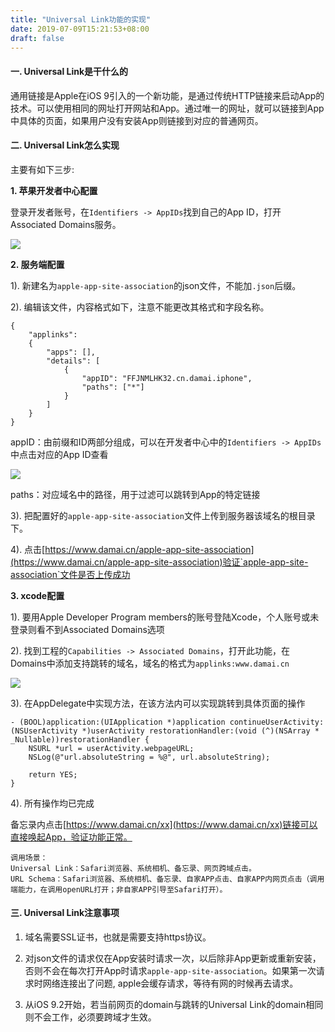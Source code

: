 ```yaml
---
title: "Universal Link功能的实现"
date: 2019-07-09T15:21:53+08:00
draft: false
---
```


#### 一. Universal Link是干什么的
通用链接是Apple在iOS 9引入的一个新功能，是通过传统HTTP链接来启动App的技术。可以使用相同的网址打开网站和App。通过唯一的网址，就可以链接到App中具体的页面，如果用户没有安装App则链接到对应的普通网页。

#### 二. Universal Link怎么实现
主要有如下三步:

**1. 苹果开发者中心配置**

登录开发者账号，在`Identifiers -> AppIDs`找到自己的App ID，打开Associated Domains服务。

![](https://github.com/shanbozhu/shanbozhu.github.io.resource/blob/master/image/2019_7_9/2019_7_9_0.png?raw=true)

**2. 服务端配置**

1). 新建名为`apple-app-site-association`的json文件，不能加`.json`后缀。

2). 编辑该文件，内容格式如下，注意不能更改其格式和字段名称。

```
{
    "applinks":
    {
        "apps": [],
        "details": [
            {
                "appID": "FFJNMLHK32.cn.damai.iphone",
                "paths": ["*"]
            }
        ]
    }
}
```
appID：由前缀和ID两部分组成，可以在开发者中心中的`Identifiers -> AppIDs`中点击对应的App ID查看

![](https://github.com/shanbozhu/shanbozhu.github.io.resource/blob/master/image/2019_7_9/2019_7_9_1.png?raw=true)

paths：对应域名中的路径，用于过滤可以跳转到App的特定链接

3). 把配置好的`apple-app-site-association`文件上传到服务器该域名的根目录下。

4). 点击[https://www.damai.cn/apple-app-site-association](https://www.damai.cn/apple-app-site-association)验证`apple-app-site-association`文件是否上传成功

**3. xcode配置**

1). 要用Apple Developer Program members的账号登陆Xcode，个人账号或未登录则看不到Associated Domains选项

2). 找到工程的`Capabilities -> Associated Domains`，打开此功能，在Domains中添加支持跳转的域名，域名的格式为`applinks:www.damai.cn`

![](https://github.com/shanbozhu/shanbozhu.github.io.resource/blob/master/image/2019_7_9/2019_7_9_2.png?raw=true)

3). 在AppDelegate中实现方法，在该方法内可以实现跳转到具体页面的操作

```
- (BOOL)application:(UIApplication *)application continueUserActivity:(NSUserActivity *)userActivity restorationHandler:(void (^)(NSArray * _Nullable))restorationHandler {
    NSURL *url = userActivity.webpageURL;
    NSLog(@"url.absoluteString = %@", url.absoluteString);

    return YES;
}
```
4). 所有操作均已完成

备忘录内点击[https://www.damai.cn/xx](https://www.damai.cn/xx)链接可以直接唤起App，验证功能正常。

```
调用场景：
Universal Link：Safari浏览器、系统相机、备忘录、网页跨域点击。
URL Schema：Safari浏览器、系统相机、备忘录、自家APP点击、自家APP内网页点击（调用端能力，在调用openURL打开；非自家APP引导至Safari打开）。
```

#### 三. Universal Link注意事项
1. 域名需要SSL证书，也就是需要支持https协议。

2. 对json文件的请求仅在App安装时请求一次，以后除非App更新或重新安装，否则不会在每次打开App时请求`apple-app-site-association`。如果第一次请求时网络连接出了问题, apple会缓存请求，等待有网的时候再去请求。

3. 从iOS 9.2开始，若当前网页的domain与跳转的Universal Link的domain相同则不会工作，必须要跨域才生效。
